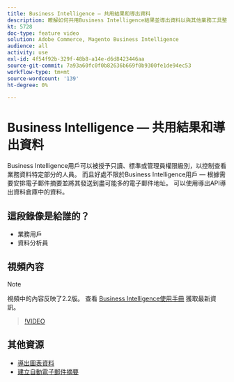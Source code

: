 ```yaml
---
title: Business Intelligence — 共用結果和導出資料
description: 瞭解如何共用Business Intelligence結果並導出資料以與其他業務工具整合。
kt: 5728
doc-type: feature video
solution: Adobe Commerce, Magento Business Intelligence
audience: all
activity: use
exl-id: 4f54f92b-329f-48b8-a14e-d6d8423446aa
source-git-commit: 7a93a60fc0f0b82636b669f0b9300fe1de94ec53
workflow-type: tm+mt
source-wordcount: '139'
ht-degree: 0%

---
```


# Business Intelligence — 共用結果和導出資料

Business Intelligence用戶可以被授予只讀、標準或管理員權限級別，以控制查看業務資料特定部分的人員。 而且好處不限於Business Intelligence用戶 — 根據需要安排電子郵件摘要並將其發送到盡可能多的電子郵件地址。 可以使用導出API導出資料倉庫中的資料。

## 這段錄像是給誰的？

- 業務用戶
- 資料分析員

## 視頻內容

>[!NOTE]
>
>視頻中的內容反映了2.2版。 查看 [Business Intelligence使用手冊](https://docs.magento.com/mbi/) 獲取最新資訊。

>[!VIDEO](https://video.tv.adobe.com/v/35983?quality=12&learn=on)

## 其他資源

- [導出圖表資料](https://docs.magento.com/mbi/data-user/export-data/exp-chart-dash.html)
- [建立自動電子郵件摘要](https://docs.magento.com/mbi/data-user/export-data/email-summaries.html)
